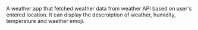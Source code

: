 A weather app that fetched weather data from weather API based on user's entered location.
It can display the descroiption of weather, humidity, tempersture and waether emoji.
